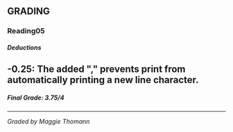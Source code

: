 ## GRADING
### Reading05
##### Deductions
-0.25: The added "," prevents print from automatically printing a new line character.
---
##### Final Grade: 3.75/4
---
*Graded by Maggie Thomann*
